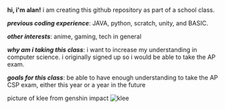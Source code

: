 **hi, i'm alan!**
i am creating this github repository as part of a school class. 

***previous coding experience***: JAVA, python, scratch, unity, and BASIC.

***other interests***: anime, gaming, tech in general

***why am i taking this class***: i want to increase my understanding in computer science. i originally signed up so i would be able to take the AP exam.

***goals for this class***: be able to have enough understanding to take the AP CSP exam, either this year or a year in the future

picture of klee from genshin impact
![klee](https://www.pcgamesn.com/wp-content/uploads/2020/10/genshin-impact-sparkling-steps-start-time-klee.jpg)
